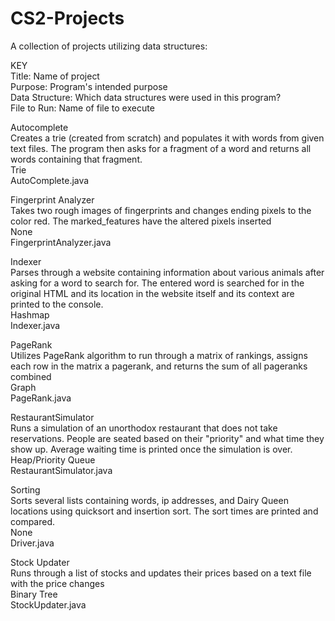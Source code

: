 # CS2-Projects
A collection of projects utilizing data structures:

KEY<br />
Title: Name of project<br />
Purpose: Program's intended purpose<br />
Data Structure: Which data structures were used in this program?<br />
File to Run: Name of file to execute<br />

Autocomplete<br />
Creates a trie (created from scratch) and populates it with words from given text files. The program then asks for a fragment of a word and returns all words containing that fragment.<br />
Trie<br />
AutoComplete.java<br />

Fingerprint Analyzer <br />
Takes two rough images of fingerprints and changes ending pixels to the color red. The marked_features have the altered pixels inserted <br />
None <br />
FingerprintAnalyzer.java <br />

Indexer<br />
Parses through a website containing information about various animals after asking for a word to search for. The entered word is searched for in the original HTML and its location in the website itself and its context are printed to the console. <br />
Hashmap<br />
Indexer.java<br />

PageRank<br />
Utilizes PageRank algorithm to run through a matrix of rankings, assigns each row in the matrix a pagerank, and returns the sum of all pageranks combined<br />
Graph<br />
PageRank.java<br />

RestaurantSimulator<br />
Runs a simulation of an unorthodox restaurant that does not take reservations. People are seated based on their "priority" and what time they show up. Average waiting time is printed once the simulation is over.<br />
Heap/Priority Queue<br />
RestaurantSimulator.java<br />

Sorting<br />
Sorts several lists containing words, ip addresses, and Dairy Queen locations using quicksort and insertion sort. The sort times are printed and compared.<br />
None<br />
Driver.java<br />

Stock Updater<br />
Runs through a list of stocks and updates their prices based on a text file with the price changes<br />
Binary Tree<br />
StockUpdater.java
